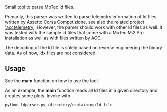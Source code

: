 Small tool to parse MoTec ld files.

Primarily, this parser was written to parse telemetry information of ld files written by Assetto Corsa Competizione, see also the related project ['acctelemetry'](https://github.com/gotzl/acctelemetry). However, the parser should work with other ld files as well.
It was tested with the sample ld files that come with a MoTec Mi2 Pro installation as well as with files written by ACC.

The decoding of the ld file is solely based on reverse engineering the binary data.
As of now, ldx files are not considered.

## Usage
See the __main__ function on how to use the tool.

As an example, the __main__ function reads all ld files in a given directory and creates some plots. 
Invoke with

```bash
python ldparser.py /directory/containing/ld_file
```
